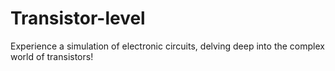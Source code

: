 # Transistor-level
Experience a simulation of electronic circuits, delving deep into the complex world of transistors!
